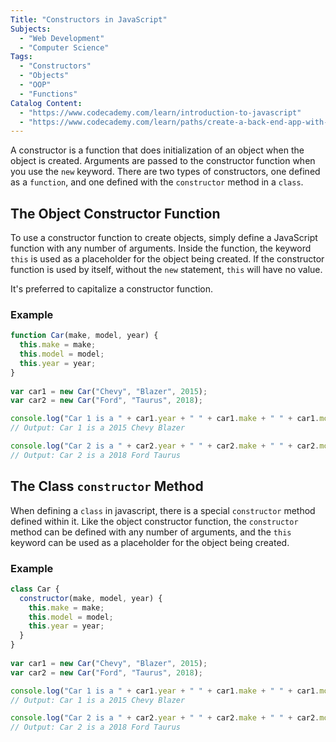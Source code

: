 ```yaml
---
Title: "Constructors in JavaScript" 
Subjects: 
  - "Web Development"
  - "Computer Science"
Tags:
  - "Constructors" 
  - "Objects"
  - "OOP"
  - "Functions"
Catalog Content: 
  - "https://www.codecademy.com/learn/introduction-to-javascript"
  - "https://www.codecademy.com/learn/paths/create-a-back-end-app-with-javascript"
---
```

A constructor is a function that does initialization of an object when the object is created. 
Arguments are passed to the constructor function when you use the `new` keyword. There are two types of constructors, 
one defined as a `function`, and one defined with the `constructor` method in a `class`.

## The Object Constructor Function

To use a constructor function to create objects, simply define a JavaScript function with any number of arguments. 
Inside the function, the keyword `this` is used as a placeholder for the object being created. 
If the constructor function is used by itself, without the `new` statement, `this` will have no value.

It's preferred to capitalize a constructor function.

### Example

```javascript
function Car(make, model, year) {
  this.make = make;
  this.model = model;
  this.year = year;
} 
 
var car1 = new Car("Chevy", "Blazer", 2015);
var car2 = new Car("Ford", "Taurus", 2018);

console.log("Car 1 is a " + car1.year + " " + car1.make + " " + car1.model);
// Output: Car 1 is a 2015 Chevy Blazer

console.log("Car 2 is a " + car2.year + " " + car2.make + " " + car2.model);
// Output: Car 2 is a 2018 Ford Taurus
```
## The Class `constructor` Method

When defining a `class` in javascript, there is a special `constructor` method defined within it. 
Like the object constructor function, the `constructor` method can be defined with any number of arguments, 
and the `this` keyword can be used as a placeholder for the object being created.

### Example

```javascript
class Car {
  constructor(make, model, year) {
    this.make = make;
    this.model = model;
    this.year = year;
  }
} 
 
var car1 = new Car("Chevy", "Blazer", 2015);
var car2 = new Car("Ford", "Taurus", 2018);

console.log("Car 1 is a " + car1.year + " " + car1.make + " " + car1.model);
// Output: Car 1 is a 2015 Chevy Blazer

console.log("Car 2 is a " + car2.year + " " + car2.make + " " + car2.model);
// Output: Car 2 is a 2018 Ford Taurus
```
